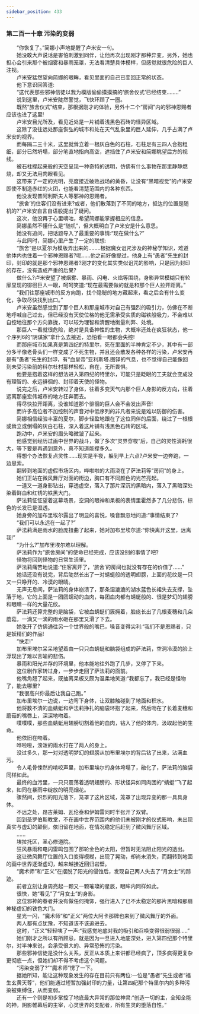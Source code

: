 ```yaml
---
sidebar_position: 433
---
```

### 第二百一十章 污染的变弱  


　　“你恢复了。”简娜小声地提醒了卢米安一句。  
　　她没敢大声说话是害怕刺激到同伴，让他再次出现刚才那种异变，另外，她也担心会引来那个被烟雾和暴雨笼罩，无法看清楚具体模样，但感觉就很危险的巨人注视。  
　　卢米安猛然望向简娜的眼眸，看见里面的自己已变回正常的状态。  
　　他下意识回答道:  
　　“这代表那些邪神信徒以我为模版偷偷摸摸搞的‘旅舍仪式’已经结束....….”  
　　说到这里，卢米安陡然警觉，飞快环顾了一圈。  
　　既然“旅舍仪式”结束，那根据刚才的体验，另外十二个“房间”内的邪神恩赐者应该也进了这里!  
　　卢米安目光所及，看见近处是一片铺着浅黑色石砖的怪异区域。  
　　这除了没往远处那座恢弘的城市和处在天气乱象里的巨人延伸，几乎占满了卢米安的视界。  
　　而每隔二三十米，这里就耸立着一根灰白色的石柱，石柱足有三四人合抱粗细，部分已然坍塌，部分笔直地指向高空，遮挡住了卢米安和简娜眺望后方的视线。  
　　被石柱撑起来般的天空呈现一种奇特的透明，仿佛有什么事物在那里静静燃烧，却又无法用肉眼看见。  
　　这带来了一定的光明，亮度接近破败战场的黄昏，让没有“黑暗视觉”的卢米安即使不制造赤红的火团，也能看清楚范围内的各种东西。  
　　他没发现普阿利斯夫人等邪神的恩赐者。  
　　“旅舍’的住客们没有进来?或者，他们散落到了不同的地方，抵达的位置是随机的?”卢米安自言自语般提出了疑问。  
　　这次，他没再于心里嘀咕，希望简娜能掌握相应的信息。  
　　简娜虽然不懂什么是“随机”，但大概明白了卢米安是什么意思。  
　　她没有追问，把话题导入了最重要的事情:“现在做什么?”  
　　与此同时，简娜心里产生了一定的联想:  
　　“旅舍”是以夏尔为模版弄出来的.…….根据魔女诅咒涉及的神秘学知识，难道他体内也住着一个邪神恩赐者?呃......他之前好像提过，他身上有“愚者”先生的封印，封印的就是那个邪神恩赐者?刚才的变化其实类似诅咒的影响，只是因为封印的存在，没有造成严重的后果?  
　　做什么?卢米安望了被烟雾、暴雨、闪电、火焰等围绕，身影异常模糊只有轮廓显现的徘徊巨人一眼，呵呵笑道:“现在最需要做的就是和那个巨人拉开距离。”  
　　“我们往那座城市的反方向跑，找个隐秘的地方藏起来，看之后会有什么变化，争取尽快找到出口。”  
　　卢米安虽然感觉到了那个巨人和那座城市对自己有强烈的吸引力，仿佛在不断地呼喊自己过去，但已经没有天使位格的他无需承受实质的磁铁般吸力，不会难以自控地往那个方向靠拢，可以较为理智和清醒地衡量利弊、处境。  
　　那巨人一看就很危险，绝对是具备神性的生物，大概率还处在疯狂状态，他一个序列6的“阴谋家”拿什么去接近，恐怕看一眼都会失控!  
　　而那座城市如果真是第四纪的特里尔，死在里面的半神肯定不少，其中有一部分多半像老骨头们一样变成了不死生物，并且还会散发各种各样的污染，卢米安再是有“愚者”先生的封印，有“血皇帝”亚利斯塔.图铎的气息，也不觉得自己能像回到未受污染前的科尔杜村那样轻松，自在，无所畏惧。  
　　他要是抱着这样的想法进入第四纪的特里尔，可能只是眨眼的工夫就会变成没有理智的、永远徘徊的、封印着天使的怪物。  
　　说完之后，卢米安转过了身体，往着多变天气内那个巨人身影的反方向，往着远离那座宏伟城市的地方狂奔而去。  
　　得尽快拉开距离，没谁知道那个徘徊的巨人会不会发出声音!  
　　而许多高位者不加控制的声音对中低序列的非凡者来说是难以防御的伤害。  
　　简娜相信经验丰富的夏尔，脚步轻盈地跟在了这位同伴的后面，绕过了一根根或耸立或倒塌的灰白石柱，深入着这片铺有浅黑色石砖的区域。  
　　跑动中，卢米安的眉头略微皱了起来。  
　　他感觉到经历过画中世界的战斗，做了多次“灵界穿梭”后，自己的灵性消耗很大，等下要是再遇到意外，真不知道能撑多久。  
　　得想个办法恢复点灵性……现实是半夜，躲到早上六点?卢米安一边奔跑，一边思索。  
　　翻转到地面的虚假市场区内，哗啦啦的大雨浇在了萨法莉等“房间”的身上。  
　　她们正站在微风舞厅对面的街边，胸口有不同颜色的光芒亮起。  
　　一道又一道身影钻出，穿透虚空，落入了那片深沉的黑暗内，落入了黑暗深处染着鲜血和红锈的铁黑大门。  
　　萨法莉怔怔望着这幕场景，空洞的眼神和呆板的表情里霍然多了几分悲伤，棕色的长发已是湿透。  
　　她身旁的加布里埃尔露出了明显的喜悦，嗓音飘忽地问道:“事情结束了?  
　　“我们可以永远在一起了?”  
　　萨法莉满是雨水的脸庞扭曲了起来，她对加布里埃尔道:“你快离开这里，远离我!”  
　　“为什么?”加布里埃尔难以理解。  
　　萨法莉作为“旅舍房间”的使命已经完成，应该没别的事情了吧?  
　　怪物将回到怪物的日常生活里。  
　　萨法莉痛苦地说道:“住客离开了，‘旅舍’的房间也就没有存在的价值了......”  
　　她话还没有说完，背后陡然长出了一对蜻蜓般的透明翅膀，上面的花纹是一只又一只睁开的、冷漠的眼睛。  
　　无声无息间，萨法莉的身体崩溃了，那条湿漉漉的湖水蓝色长裙失去支撑，坠落于地，它的上面是一团团蠕动的血肉，每团血肉都有蜻蜓般的、很是梦幻的翅膀和眼睛一样的大量花纹。  
　　萨法莉还算完整的是脑袋，它被血蜻蜓们簇拥着，脸庞长出了几根麦穗和几朵蘑菇，一滴又一滴的雨水砸在那里又滑了下去。  
　　她张开了仿佛通往另一个世界般的嘴巴，嗓音变得尖利:“我们不是恩赐者，只是妖精们的作品!  
　　“快走!”  
　　加布里埃尔呆呆地望着由一只只血蜻蜓和脑袋组成的萨法莉，空洞冷漠的脸上浮现出了难以言喻的悲伤。  
　　暴雨和阳光并存的环境里，他本能地往外跑了几步，又停了下来。  
　　这位剧作家转过身，一步步走回了萨法莉的面前。  
　　他嘴角翘了起来，既抽离呆板又颇为温柔地笑道:“我都忘了，我已经是怪物了，能去哪里?  
　　“我很高兴你最后让我自己跑。”  
　　加布里埃尔一边说，一边弯下身体，让双膝触碰到了地面和积水。  
　　他将数不清的血蜻蜓和萨法莉挣扎的脑袋环抱了起来，然后吻在了长着麦穗和蘑菇的嘴唇上，深深地吻着。  
　　噗噗噗，那些血蜻蜓用翅膀切割着他的血肉，钻入了他的体内，汲取起他的生命。  
　　他依旧在吻着。  
　　哗啦啦，滂泼的雨水打在了两人的身上。  
　　没过多久，那一对对透明梦幻的翅膀从加布里埃尔的背后钻了出来，沾满血污。  
　　令人毛骨悚然的啃咬声里，加布里埃尔的身体垮塌了，融化了，萨法莉的脑袋同样如此。  
　　最终的血污里，一只只震荡着透明翅膀的、形状怪异如同肉团的“蜻蜓”飞了起来，如同在暴雨中绽放的明亮烟花。  
　　骤然间，炽烈的阳光落下，笼罩了这片区域，笼罩了出现异变的那一具具身体。  
　　不远之处，昂古莱姆、瓦伦泰和伊姆雷同时半张开了双臂。  
　　回到圣罗伯斯教堂，不在画中世界范围内的他们未被刚才的仪式影响，未出现真实与虚幻的颠倒，依旧留在地面，在情况稳定后赶到了微风舞厅区域。  
　　......  
　　埃拉托区，圣心修道院。  
　　狂风暴雨和电闪雷鸣包围了那轮金色的太阳，但暂时无法阻止阳光的透出。  
　　这让微风舞厅位置的入口变得模糊，出现了晃动，却尚未消失，而翻转到地面的画中世界逐渐虚幻，越来越接近回归岩壁。  
　　“魔术师”和“正义”在摆脱了阳光的侵蚀后，发现自己两人失去了“月女士”的踪迹。  
　　前者立刻让身周亮起一颗又一颗璀璨的星辰，眼眸内同样如此。  
　　很快，她“看见”了“月女士”的身影。  
　　这位邪神的眷者并没有做任何掩饰，强行进入了已不太稳定的那片黑暗和那扇神秘虚幻的铁色大门。  
　　星光一闪，“魔术师”和“正义”两位大阿卡那牌也来到了微风舞厅的外面。  
　　两人都有点犹豫，不知道该不该追进去。  
　　这时，“正义”轻轻咦了一声:“我感觉地底对我的吸引和召唤变得很弱很弱.....”  
　　她们刚才之所以有所顾忌，就是因为一旦进入地底深处，进入第四纪那个特里尔，对半神来说，会承受很大的、异常恐怖的污染。  
　　那些邪神信徒是没什么关系，反正从本质上来讲都已经疯了，顶多疯得更复杂更彻底一点，但她们却不得不考虑这个问题。  
　　“污染变弱了?”“魔术师”愣了一下。  
　　据她所知，能让这种现象发生的存在目前只有两位:一位是“愚者”先生或者“福生玄黄天尊”，他们能通过短暂加强封印的力量，让第四纪那个特里尔内的多种污染被束缚住，从而变弱。  
　　还有一个则是初步掌控了地底最大异常的那位神灵:“创造一切的主，全知全能的神，阴影帷幕后的主宰，心灵世界的支配者，所有生灵的堕落自性。”  
